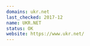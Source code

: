 ```yaml
---
domains: ukr.net
last_checked: 2017-12
name: UKR.NET
status: OK
website: https://www.ukr.net/
---
```

